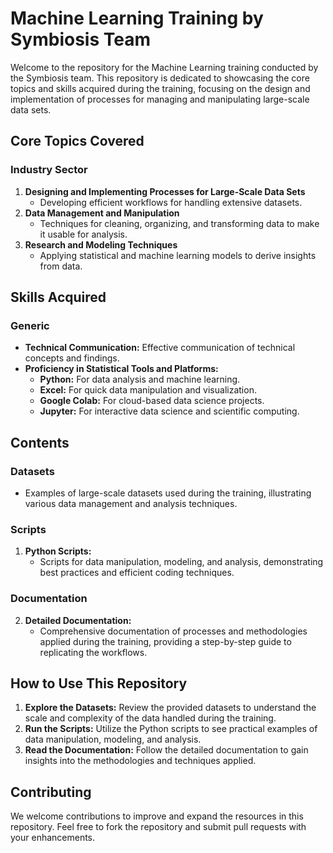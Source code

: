 # Machine Learning Training by Symbiosis Team

Welcome to the repository for the Machine Learning training conducted by the Symbiosis team. This repository is dedicated to showcasing the core topics and skills acquired during the training, focusing on the design and implementation of processes for managing and manipulating large-scale data sets.

## Core Topics Covered

### Industry Sector
1. **Designing and Implementing Processes for Large-Scale Data Sets**
   - Developing efficient workflows for handling extensive datasets.
2. **Data Management and Manipulation**
   - Techniques for cleaning, organizing, and transforming data to make it usable for analysis.
3. **Research and Modeling Techniques**
   - Applying statistical and machine learning models to derive insights from data.

## Skills Acquired

### Generic
- **Technical Communication:** Effective communication of technical concepts and findings.
- **Proficiency in Statistical Tools and Platforms:**
  - **Python:** For data analysis and machine learning.
  - **Excel:** For quick data manipulation and visualization.
  - **Google Colab:** For cloud-based data science projects.
  - **Jupyter:** For interactive data science and scientific computing.

## Contents

### Datasets
- Examples of large-scale datasets used during the training, illustrating various data management and analysis techniques.

### Scripts
1. **Python Scripts:**
   - Scripts for data manipulation, modeling, and analysis, demonstrating best practices and efficient coding techniques.

### Documentation
2. **Detailed Documentation:**
   - Comprehensive documentation of processes and methodologies applied during the training, providing a step-by-step guide to replicating the workflows.

## How to Use This Repository
1. **Explore the Datasets:** Review the provided datasets to understand the scale and complexity of the data handled during the training.
2. **Run the Scripts:** Utilize the Python scripts to see practical examples of data manipulation, modeling, and analysis.
3. **Read the Documentation:** Follow the detailed documentation to gain insights into the methodologies and techniques applied.

## Contributing
We welcome contributions to improve and expand the resources in this repository. Feel free to fork the repository and submit pull requests with your enhancements.
